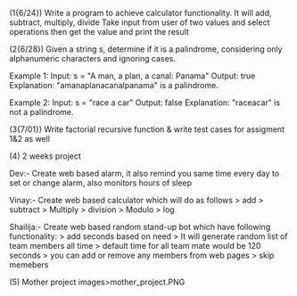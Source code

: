 (1{6/24}) Write a program to achieve calculator functionality. It will add, subtract, multiply, divide
Take input from user of two values and select operations then get the value and print the result

(2{6/28}) Given a string s, determine if it is a palindrome, considering only alphanumeric characters and ignoring cases.

Example 1:
Input: s = "A man, a plan, a canal: Panama"
Output: true
Explanation: "amanaplanacanalpanama" is a palindrome.


Example 2:
Input: s = "race a car"
Output: false
Explanation: "raceacar" is not a palindrome.


(3{7/01}) Write factorial recursive function & write test cases for assigment 1&2 as well


(4) 2 weeks project

Dev:- Create web based alarm, it also remind you same time every day to set or change alarm, also monitors hours of sleep

Vinay:- Create web based calculator which will do as follows
        > add
        > subtract
        > Multiply
        > division
        > Modulo
        > log

Shailija:- Create web based random stand-up bot which have following functionality:
          > add seconds based on need
          > It will generate random list of team members all time
          > default time for all team mate would be 120 seconds
          > you can add or remove any members from web pages
          > skip memebers

(5) Mother project
images>mother_project.PNG
